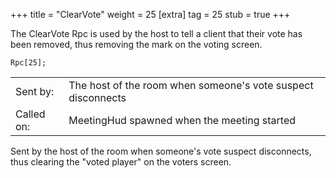 +++
title = "ClearVote"
weight = 25
[extra]
tag = 25
stub = true
+++

The ClearVote Rpc is used by the host to tell a client that their vote has been removed, thus removing the mark on the voting screen.

<!-- more -->

```
Rpc[25];
```

|            |                                                               |
| ---------- | ------------------------------------------------------------- |
| Sent by:   | The host of the room when someone's vote suspect disconnects  |
| Called on: | MeetingHud spawned when the meeting started                   |

Sent by the host of the room when someone's vote suspect disconnects, thus clearing the "voted player" on the voters screen.
